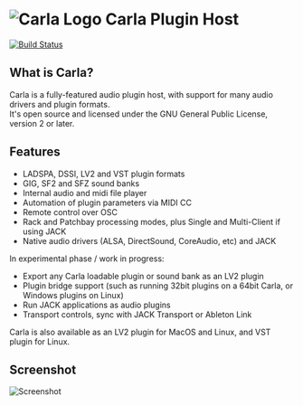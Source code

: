 # ![Carla Logo](https://raw.githubusercontent.com/falkTX/Carla/master/resources/48x48/carla.png) Carla Plugin Host
[![Build Status](https://travis-ci.org/falkTX/Carla.png)](https://travis-ci.org/falkTX/Carla)

What is Carla?
---------------

Carla is a fully-featured audio plugin host, with support for many audio drivers and plugin formats.<br>
It's open source and licensed under the GNU General Public License, version 2 or later.

Features
---------

* LADSPA, DSSI, LV2 and VST plugin formats
* GIG, SF2 and SFZ sound banks
* Internal audio and midi file player
* Automation of plugin parameters via MIDI CC
* Remote control over OSC
* Rack and Patchbay processing modes, plus Single and Multi-Client if using JACK
* Native audio drivers (ALSA, DirectSound, CoreAudio, etc) and JACK

In experimental phase / work in progress:
* Export any Carla loadable plugin or sound bank as an LV2 plugin
* Plugin bridge support (such as running 32bit plugins on a 64bit Carla, or Windows plugins on Linux)
* Run JACK applications as audio plugins
* Transport controls, sync with JACK Transport or Ableton Link

Carla is also available as an LV2 plugin for MacOS and Linux, and VST plugin for Linux.

Screenshot
----------

![Screenshot](http://kxstudio.linuxaudio.org/screenshots/carla.png)
